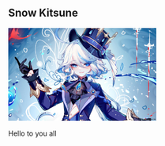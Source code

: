 ## Snow Kitsune 

<img src = "./images/furina_image.jpg" height = auto width = 300px alt = "This is my favourite character">
<p> Hello to you all </p>
